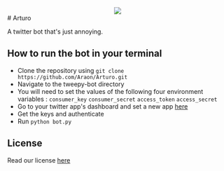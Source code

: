 <div align="center">

<img src ="https://image.scoopwhoop.com/w620/s3.scoopwhoop.com/anj2/5f100acd60c06041f955b6e7/587f79db-96fd-4f7a-bd12-1d6312c7bfed.jpg">

</div>
# Arturo

A twitter bot that's just annoying.


## How to run the bot in your terminal

- Clone the repository using ```git clone https://github.com/Araon/Arturo.git```
- Navigate to the tweepy-bot directory
- You will need to set the values of the following four environment variables : ```consumer_key``` ```consumer_secret``` ```access_token``` ```access_secret```
- Go to your twitter app's dashboard and set a new app [here](https://developer.twitter.com/en/portal/projects-and-apps)
- Get the keys and authenticate
- Run ```python bot.py```


## License

Read our license [here](https://github.com/Araon/Arturo/blob/main/LICENSE)
